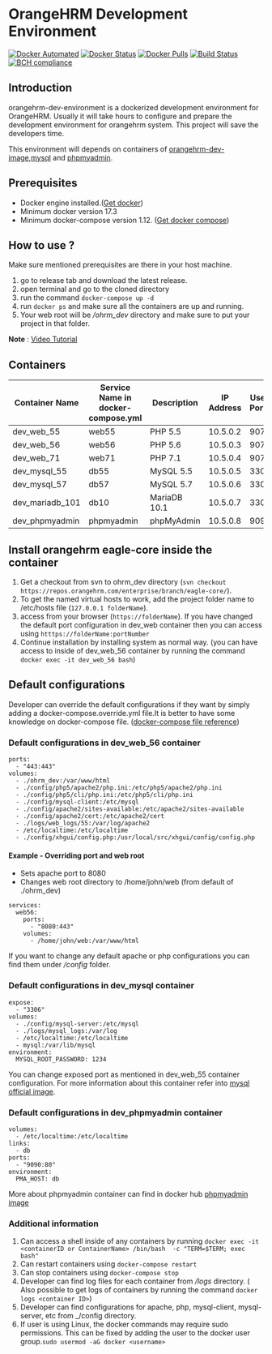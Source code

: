 # OrangeHRM Development Environment
[![Docker Automated](https://img.shields.io/docker/automated/orangehrm/orangehrm-environment-images.svg)](https://hub.docker.com/r/orangehrm/orangehrm-environment-images/) [![Docker Status](https://img.shields.io/docker/build/orangehrm/orangehrm-environment-images.svg)](https://hub.docker.com/r/orangehrm/orangehrm-environment-images/) [![Docker Pulls](https://img.shields.io/docker/pulls/orangehrm/orangehrm-environment-images.svg)](https://hub.docker.com/r/orangehrm/orangehrm-environment-images/) [![Build Status](https://travis-ci.org/orangehrm/orangehrm-dev-environment.svg?branch=master)](https://travis-ci.org/orangehrm/orangehrm-dev-environment)[![BCH compliance](https://bettercodehub.com/edge/badge/orangehrm/orangehrm-dev-environment?branch=master)](https://bettercodehub.com/)

## Introduction
orangehrm-dev-environment is a dockerized development environment for OrangeHRM. Usually it will take hours to configure and prepare the development environment for orangehrm system. This project will save the developers time.

This environment will depends on containers of [orangehrm-dev-image](https://hub.docker.com/r/orangehrm/orangehrm-environment-images/),[mysql](https://hub.docker.com/_/mysql/) and [phpmyadmin](https://hub.docker.com/r/phpmyadmin/phpmyadmin/).
## Prerequisites
- Docker engine installed.([Get docker](https://docs.docker.com/engine/installation/))
- Minimum docker version 17.3
- Minimum docker-compose version 1.12. ([Get docker compose](https://docs.docker.com/compose/install/))


## How to use ?
Make sure mentioned prerequisites are there in your host machine.

1. go to release tab and download the latest release.
2. open terminal and go to the cloned directory
3. run the command `docker-compose up -d`
4. run `docker ps` and make sure all the containers are up and running.
5. Your web root will be _/ohrm_dev_ directory and make sure to put your project in that folder.

**Note** : [Video Tutorial](https://www.youtube.com/watch?v=fURFe-tARyk)

## Containers

| Container Name | Service Name in docker-compose.yml | Description | IP Address | Used Ports |
|----------------|------------------------------------|-------------|------------|------------|
| dev_web_55     | web55                              | PHP 5.5     | 10.5.0.2   | 9070       |
| dev_web_56     | web56                              | PHP 5.6     | 10.5.0.3   | 9071       |
| dev_web_71     | web71                              | PHP 7.1     | 10.5.0.4   | 9072       |
| dev_mysql_55   | db55                               | MySQL 5.5   | 10.5.0.5   | 3306       |
| dev_mysql_57   | db57                               | MySQL 5.7   | 10.5.0.6   | 3306       |
| dev_mariadb_101| db10                               | MariaDB 10.1| 10.5.0.7   | 3306       |
| dev_phpmyadmin | phpmyadmin                         | phpMyAdmin  | 10.5.0.8   | 9090       |

## Install orangehrm eagle-core inside the container
1. Get a checkout from svn to ohrm_dev directory (`svn checkout https://repos.orangehrm.com/enterprise/branch/eagle-core/`).
2. To get the named virtual hosts to work, add the project folder name to /etc/hosts file (`127.0.0.1 folderName`).
3. access from your browser (`https://folderName`). If you have changed the default port configuration in dev_web container then you can access using `htttps://folderName:portNumber`
4. Continue installation by installing system as normal way. (you can have access to inside of dev_web_56 container by running the command `docker exec -it dev_web_56 bash`)

## Default configurations
Developer can override the default configurations if they want by simply adding a docker-compose.override.yml file.It is better to have some knowledge on docker-compose file. ([docker-compose file reference](https://docs.docker.com/compose/compose-file/))
### Default configurations in dev_web_56 container
```
ports:
  - "443:443"
volumes:
  - ./ohrm_dev:/var/www/html
  - ./config/php5/apache2/php.ini:/etc/php5/apache2/php.ini
  - ./config/php5/cli/php.ini:/etc/php5/cli/php.ini
  - ./config/mysql-client:/etc/mysql
  - ./config/apache2/sites-available:/etc/apache2/sites-available
  - ./config/apache2/cert:/etc/apache2/cert
  - ./logs/web_logs/55:/var/log/apache2
  - /etc/localtime:/etc/localtime
  - ./config/xhgui/config.php:/usr/local/src/xhgui/config/config.php
```
#### Example - Overriding port and web root
* Sets apache port to 8080
* Changes web root directory to /home/john/web (from default of ./ohrm_dev)
```
services:
  web56:
    ports:
      - "8080:443"
    volumes:
      - /home/john/web:/var/www/html
```

If you want to change any default apache or php configurations you can find them under _/config_ folder.

### Default configurations in dev_mysql container
```
expose:
  - "3306"
volumes:
  - ./config/mysql-server:/etc/mysql
  - ./logs/mysql_logs:/var/log
  - /etc/localtime:/etc/localtime
  - mysql:/var/lib/mysql
environment:
  MYSQL_ROOT_PASSWORD: 1234
```
You can change exposed port as mentioned in dev_web_55 container configuration. For more information about this container refer into [mysql official image](https://hub.docker.com/_/mysql/).
### Default configurations in dev_phpmyadmin container
```
volumes:
  - /etc/localtime:/etc/localtime
links:
  - db
ports:
  - "9090:80"
environment:
  PMA_HOST: db
```
More about phpmyadmin container can find in docker hub [phpmyadmin image](https://hub.docker.com/r/phpmyadmin/phpmyadmin/)

### Additional information
1. Can access a shell inside of any containers by running `docker exec -it <containerID or ContainerName> /bin/bash  -c "TERM=$TERM; exec bash"`
2. Can restart containers using `docker-compose restart`
3. Can stop containers using `docker-compose stop`
2. Developer can find log files for each container from _/logs_ directory. ( Also possible to get logs of containers by running the command `docker logs <container ID>`)
3. Developer can find configurations for apache, php, mysql-client, mysql-server, etc from _/config directory.
4. If user is using Linux, the docker commands may require sudo permissions. This can be fixed by adding the user to the docker user group.`sudo usermod -aG docker <username>`
